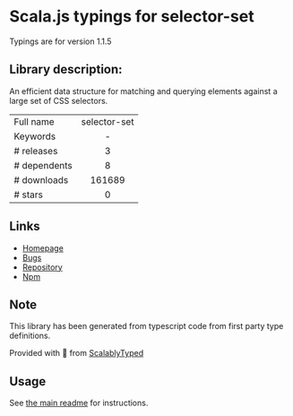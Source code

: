 
# Scala.js typings for selector-set

Typings are for version 1.1.5

## Library description:
An efficient data structure for matching and querying elements against a large set of CSS selectors.

|                    |                 |
| ------------------ | :-------------: |
| Full name          | selector-set |
| Keywords           | - |
| # releases         | 3 |
| # dependents       | 8 |
| # downloads        | 161689 |
| # stars            | 0 |

## Links
- [Homepage](https://github.com/josh/selector-set#readme)
- [Bugs](https://github.com/josh/selector-set/issues)
- [Repository](https://github.com/josh/selector-set)
- [Npm](https://www.npmjs.com/package/selector-set)
    


## Note
This library has been generated from typescript code from first party type definitions.

Provided with :purple_heart: from [ScalablyTyped](https://github.com/oyvindberg/ScalablyTyped)

## Usage
See [the main readme](../../readme.md) for instructions.


